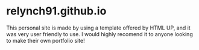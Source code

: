 # relynch91.github.io
This personal site is made by using a template offered by HTML UP, and it was 
very user friendly to use.  I would highly recomend it to anyone looking to make their
own portfolio site! 